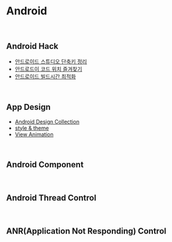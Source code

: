 # Android 


</br>

## Android Hack  
- [안드로이드 스튜디오 단축키 정리](https://medium.com/@joongwon/android-studio-%EB%8B%A8%EC%B6%95%ED%82%A4-%EC%A0%95%EB%A6%AC-557733f5a5a)
- [안드로드이 코드 위치 즐겨찾기](http://mainia.tistory.com/5095)
- [안드로이드 빌드시간 최적화](https://gun0912.tistory.com/76)

</br>

## App Design

- [Android Design Collection](https://github.com/wasabeef/awesome-android-ui)
- [style & theme](http://rinear.tistory.com/entry/AndroidTheme-style%EC%9D%80-%EB%AC%B4%EC%97%87%EC%9D%B8%EA%B0%80)
- [View Animation](http://dwfox.tistory.com/26)


</br>

## Android Component

</br>

## Android Thread Control


</br>

## ANR(Application Not Responding) Control

<br>

